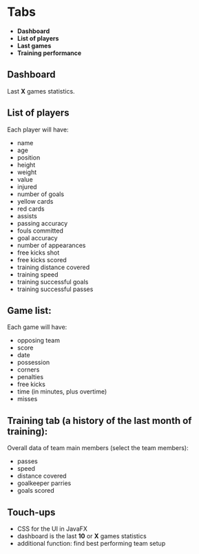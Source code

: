 # Tabs

- **Dashboard**
- **List of players**
- **Last games**
- **Training performance**


## Dashboard

Last **X** games statistics.

## List of players
Each player will have:
- name
- age
- position
- height
- weight
- value
- injured
- number of goals
- yellow cards
- red cards
- assists
- passing accuracy
- fouls committed
- goal accuracy
- number of appearances
- free kicks shot
- free kicks scored
- training distance covered
- training speed
- training successful goals
- training successful passes

## Game list:
Each game will have:
- opposing team
- score
- date
- possession
- corners
- penalties
- free kicks
- time (in minutes, plus overtime)
- misses

## Training tab (a history of the last month of training):
Overall data of team main members (select the team members):
- passes
- speed
- distance covered
- goalkeeper parries
- goals scored

## Touch-ups
- CSS for the UI in JavaFX
- dashboard is the last **10** or **X** games statistics
- additional function: find best performing team setup
